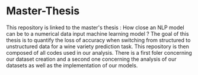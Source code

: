 # Master-Thesis
This repository is linked to the master's thesis : How close an NLP model can be to a numerical data input machine learning model ?
The goal of this thesis is to quantify the loss of accuracy when switching from structured to unstructured data for a wine variety prediction task. This repository is then composed of all codes used in our analysis. There is a first foler concerning our dataset creation and a second one concerning the analysis of our datasets as well as the implementation of our models.
